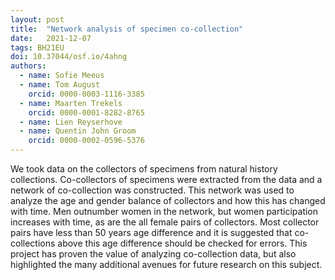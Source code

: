 ```yaml
---
layout: post
title:  "Network analysis of specimen co-collection"
date:   2021-12-07
tags: BH21EU
doi: 10.37044/osf.io/4ahng
authors:
  - name: Sofie Meeus
  - name: Tom August
    orcid: 0000-0003-1116-3385
  - name: Maarten Trekels
    orcid: 0000-0001-8282-8765
  - name: Lien Reyserhove
  - name: Quentin John Groom
    orcid: 0000-0002-0596-5376
---
```


We took data on the collectors of specimens from natural history collections. Co-collectors of specimens were extracted from the data and a network of co-collection was constructed. This network was used to analyze the age and gender balance of collectors and how this has changed with time. Men outnumber women in the network, but women participation increases with time, as are the all female pairs of collectors. Most collector pairs have less than 50 years age difference and it is suggested that co-collections above this age difference should be checked for errors. This project has proven the value of analyzing co-collection data, but also highlighted the many additional avenues for future research on this subject.

